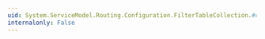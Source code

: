 ```yaml
---
uid: System.ServiceModel.Routing.Configuration.FilterTableCollection.#ctor
internalonly: False
---
```

